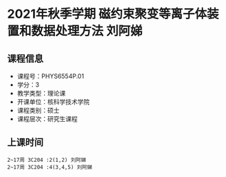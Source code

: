 # 2021年秋季学期 磁约束聚变等离子体装置和数据处理方法 刘阿娣






## 课程信息

- 课程号：PHYS6554P.01
- 学分：3
- 教学类型：理论课
- 开课单位：核科学技术学院
- 课程类别：硕士
- 课程层次：研究生课程

## 上课时间

```
2~17周 3C204 :2(1,2) 刘阿娣
2~17周 3C204 :4(3,4,5) 刘阿娣
```

